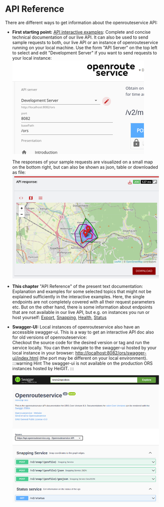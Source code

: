 # API Reference

There are different ways to get information about the openrouteservice API:

* **First starting point:** [API interactive examples](https://openrouteservice.org/dev/#/api-docs/directions_service): 
  Complete and concise technical documentation of our live API. 
  It can also be used to send sample requests to both, our live API or an instance of openrouteservice running on your local machine. 
  Use the form "API Server" on the top left to select and edit "Development Server" if you want to send requests to your local instance:
  ![](../public/playground-select-server.png)

  The responses of your sample requests are visualized on a small map on the bottom right, 
  but can also be shown as json, table or downloaded as file:
  ![](../public/playground-map.png)

* **This chapter** "API Reference" of the present text documentation: 
  Explanation and examples for some selected topics that might not be explained sufficiently in the interactive examples. 
  Here, the single endpoints are not completely covered with all their request parameters etc. 
  But on the other hand, there is some information about endpoints that are not available in our live API, 
  but e.g. on instances you run or host yourself: [Export](endpoints/export/index.md), [Snapping](endpoints/snapping/index.md), [Health](endpoints/health/index.md), [Status](endpoints/status/index.md)

* **Swagger-UI:** 
  Local instances of openrouteservice also have an accessible swagger-ui. 
  This is a way to get an interactive API doc also for old versions of openrouteservice:  
  Checkout the source code for the desired version or tag and run the service locally.
  You can then navigate to the swagger-ui hosted by your local instance in your browser: [http://localhost:8082/ors/swagger-ui/index.html](http://localhost:8082/ors/swagger-ui/index.html)
  (the port may be different on your local environment).
    :::warning Hint
    The swagger-ui is not available on the production ORS instances hosted by HeiGIT.
    :::

  ![](../public/swagger-ui.png)
